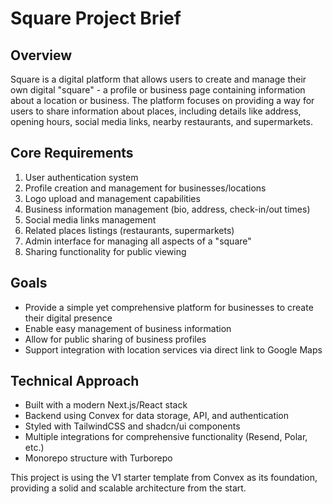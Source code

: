 # Square Project Brief

## Overview
Square is a digital platform that allows users to create and manage their own digital "square" - a profile or business page containing information about a location or business. The platform focuses on providing a way for users to share information about places, including details like address, opening hours, social media links, nearby restaurants, and supermarkets.

## Core Requirements

1. User authentication system
2. Profile creation and management for businesses/locations
3. Logo upload and management capabilities
4. Business information management (bio, address, check-in/out times)
5. Social media links management
6. Related places listings (restaurants, supermarkets)
7. Admin interface for managing all aspects of a "square"
8. Sharing functionality for public viewing

## Goals

- Provide a simple yet comprehensive platform for businesses to create their digital presence
- Enable easy management of business information
- Allow for public sharing of business profiles
- Support integration with location services via direct link to Google Maps

## Technical Approach

- Built with a modern Next.js/React stack
- Backend using Convex for data storage, API, and authentication
- Styled with TailwindCSS and shadcn/ui components
- Multiple integrations for comprehensive functionality (Resend, Polar, etc.)
- Monorepo structure with Turborepo

This project is using the V1 starter template from Convex as its foundation, providing a solid and scalable architecture from the start.